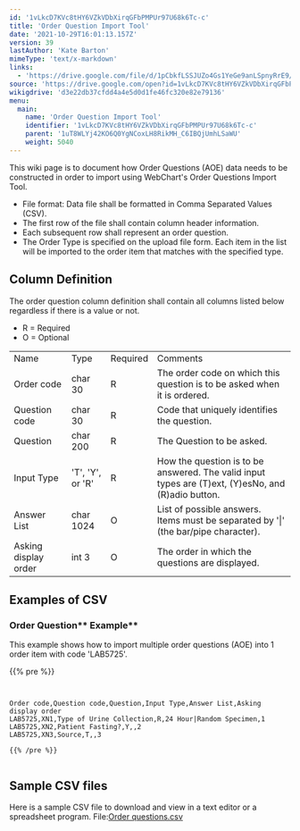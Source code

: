 ```yaml
---
id: '1vLkcD7KVc8tHY6VZkVDbXirqGFbPMPUr97U68k6Tc-c'
title: 'Order Question Import Tool'
date: '2021-10-29T16:01:13.157Z'
version: 39
lastAuthor: 'Kate Barton'
mimeType: 'text/x-markdown'
links:
  - 'https://drive.google.com/file/d/1pCbkfLSSJUZo4Gs1YeGe9anLSpnyRrE9/view?usp=sharing'
source: 'https://drive.google.com/open?id=1vLkcD7KVc8tHY6VZkVDbXirqGFbPMPUr97U68k6Tc-c'
wikigdrive: 'd3e22db37cfdd4a4e5d0d1fe46fc320e82e79136'
menu:
  main:
    name: 'Order Question Import Tool'
    identifier: '1vLkcD7KVc8tHY6VZkVDbXirqGFbPMPUr97U68k6Tc-c'
    parent: '1uT8WLYj42KO6Q0YgNCoxLH8RikMH_C6IBQjUmhLSaWU'
    weight: 5040
---
```

This wiki page is to document how Order Questions (AOE) data needs to be constructed in order to import using WebChart's Order Questions Import Tool.
* File format: Data file shall be formatted in Comma Separated Values (CSV).
* The first row of the file shall contain column header information.
* Each subsequent row shall represent an order question.
* The Order Type is specified on the upload file form. Each item in the list will be imported to the order item that matches with the specified type.
  
## **Column Definition**  
  
The order question column definition shall contain all columns listed below regardless if there is a value or not.
* R = Required
* O = Optional

<table>
<tr>
<td>Name</td>
<td>Type</td>
<td>Required</td>
<td>Comments</td>
</tr>
<tr>
<td>Order code</td>
<td>char 30</td>
<td>R</td>
<td>The order code on which this question is to be asked when it is ordered.</td>
</tr>
<tr>
<td>Question code</td>
<td>char 30</td>
<td>R</td>
<td>Code that uniquely identifies the question.</td>
</tr>
<tr>
<td>Question</td>
<td>char 200</td>
<td>R</td>
<td>The Question to be asked.</td>
</tr>
<tr>
<td>Input Type</td>
<td>'T', 'Y', or 'R'</td>
<td>R</td>
<td>How the question is to be answered. The valid input types are (T)ext, (Y)esNo, and (R)adio button.</td>
</tr>
<tr>
<td>Answer List</td>
<td>char 1024</td>
<td>O</td>
<td>List of possible answers. Items must be separated by '|' (the bar/pipe character).</td>
</tr>
<tr>
<td>Asking display order</td>
<td>int 3</td>
<td>O</td>
<td>The order in which the questions are displayed.</td>
</tr>

</table>
  
## **Examples of CSV**  

  
### Order Question** Example**  
  
This example shows how to import multiple order questions (AOE) into 1 order item with code 'LAB5725'.

{{% pre %}}
```
  
  
Order code,Question code,Question,Input Type,Answer List,Asking display order  
LAB5725,XN1,Type of Urine Collection,R,24 Hour|Random Specimen,1  
LAB5725,XN2,Patient Fasting?,Y,,2  
LAB5725,XN3,Source,T,,3  
  
{{% /pre %}}  
  

```
  
## **Sample CSV files**  

Here is a sample CSV file to download and view in a text editor or a spreadsheet program.
File:[Order questions.csv](https://drive.google.com/file/d/1pCbkfLSSJUZo4Gs1YeGe9anLSpnyRrE9/view?usp=sharing)
